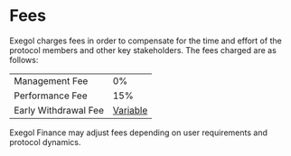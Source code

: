 # Fees

Exegol charges fees in order to compensate for the time and effort of the protocol members and other key stakeholders. The fees charged are as follows:

|                      |                                |
| -------------------- | ------------------------------ |
| Management Fee       | 0%                             |
| Performance Fee      | 15%                            |
| Early Withdrawal Fee | [Variable](./withdrawalfee.md) |

Exegol Finance may adjust fees depending on user requirements and protocol dynamics.
